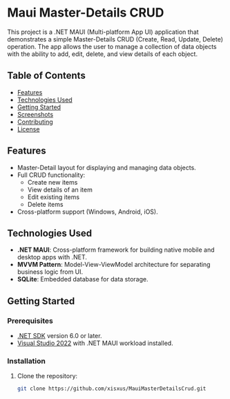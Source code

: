 # Maui Master-Details CRUD

This project is a .NET MAUI (Multi-platform App UI) application that demonstrates a simple Master-Details CRUD (Create, Read, Update, Delete) operation. The app allows the user to manage a collection of data objects with the ability to add, edit, delete, and view details of each object.

## Table of Contents
- [Features](#features)
- [Technologies Used](#technologies-used)
- [Getting Started](#getting-started)
- [Screenshots](#screenshots)
- [Contributing](#contributing)
- [License](#license)

## Features
- Master-Detail layout for displaying and managing data objects.
- Full CRUD functionality:
  - Create new items
  - View details of an item
  - Edit existing items
  - Delete items
- Cross-platform support (Windows, Android, iOS).

## Technologies Used
- **.NET MAUI**: Cross-platform framework for building native mobile and desktop apps with .NET.
- **MVVM Pattern**: Model-View-ViewModel architecture for separating business logic from UI.
- **SQLite**: Embedded database for data storage.

## Getting Started

### Prerequisites
- [.NET SDK](https://dotnet.microsoft.com/download) version 6.0 or later.
- [Visual Studio 2022](https://visualstudio.microsoft.com/) with .NET MAUI workload installed.

### Installation
1. Clone the repository:
   ```bash
   git clone https://github.com/xisxus/MauiMasterDetailsCrud.git
